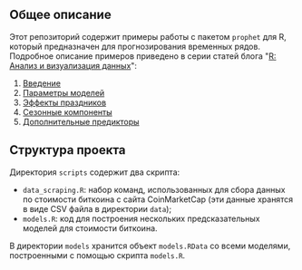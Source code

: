 ## Общее описание

Этот репозиторий содержит примеры работы с пакетом `prophet` для R, который предназначен для прогнозирования временных рядов. Подробное описание примеров приведено в серии статей блога "[R: Анализ и визуализация данных](https://r-analytics.blogspot.com)":

1. [Введение](https://r-analytics.blogspot.com/2019/08/prophet.html)
2. [Параметры моделей](https://r-analytics.blogspot.com/2019/09/prophet.html)
3. [Эффекты праздников](https://r-analytics.blogspot.com/2019/09/prophet_13.html)
4. [Сезонные компоненты](https://r-analytics.blogspot.com/2019/09/prophet-seasonality.html)
5. [Дополнительные предикторы](https://r-analytics.blogspot.com/2019/10/prophet-predictors.html)


## Структура проекта

Директория `scripts` содержит два скрипта:

* `data_scraping.R`: набор команд, использованных для сбора данных по стоимости
биткоина с сайта CoinMarketCap (эти данные хранятся в виде CSV файла в
директории `data`);
* `models.R`: код для построения нескольких предсказательных моделей
для стоимости биткоина.

В директории `models` хранится объект `models.RData` со всеми моделями,
построенными с помощью скрипта `models.R`.
